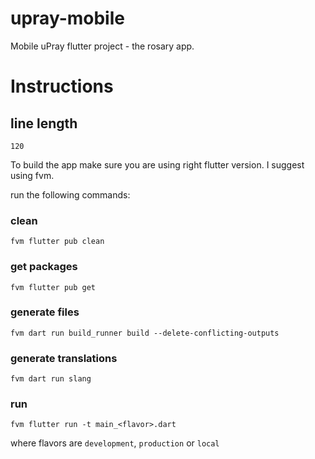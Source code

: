 # upray-mobile

Mobile uPray flutter project - the rosary app.

# Instructions

## line length

`120`

To build the app make sure you are using right flutter version. I suggest using fvm.

run the following commands:

### clean

`fvm flutter pub clean`

### get packages

`fvm flutter pub get`

### generate files

`fvm dart run build_runner build --delete-conflicting-outputs`

### generate translations

`fvm dart run slang`

### run

`fvm flutter run -t main_<flavor>.dart`

where flavors are
`development`, `production` or `local`